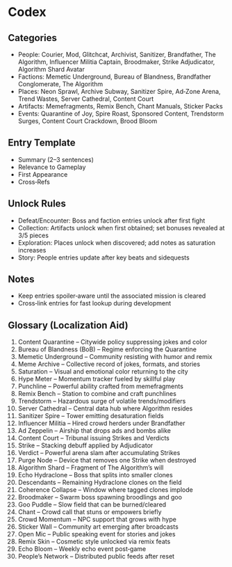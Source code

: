 # Codex

## Categories
- People: Courier, Mod, Glitchcat, Archivist, Sanitizer, Brandfather, The Algorithm, Influencer Militia Captain, Broodmaker, Strike Adjudicator, Algorithm Shard Avatar
- Factions: Memetic Underground, Bureau of Blandness, Brandfather Conglomerate, The Algorithm
- Places: Neon Sprawl, Archive Subway, Sanitizer Spire, Ad‑Zone Arena, Trend Wastes, Server Cathedral, Content Court
- Artifacts: Memefragments, Remix Bench, Chant Manuals, Sticker Packs
- Events: Quarantine of Joy, Spire Roast, Sponsored Content, Trendstorm Surges, Content Court Crackdown, Brood Bloom

## Entry Template
- Summary (2–3 sentences)
- Relevance to Gameplay
- First Appearance
- Cross‑Refs

## Unlock Rules
- Defeat/Encounter: Boss and faction entries unlock after first fight
- Collection: Artifacts unlock when first obtained; set bonuses revealed at 3/5 pieces
- Exploration: Places unlock when discovered; add notes as saturation increases
- Story: People entries update after key beats and sidequests

## Notes
- Keep entries spoiler‑aware until the associated mission is cleared
- Cross‑link entries for fast lookup during development

## Glossary (Localization Aid)
1) Content Quarantine – Citywide policy suppressing jokes and color
2) Bureau of Blandness (BoB) – Regime enforcing the Quarantine
3) Memetic Underground – Community resisting with humor and remix
4) Meme Archive – Collective record of jokes, formats, and stories
5) Saturation – Visual and emotional color returning to the city
6) Hype Meter – Momentum tracker fueled by skillful play
7) Punchline – Powerful ability crafted from memefragments
8) Remix Bench – Station to combine and craft punchlines
9) Trendstorm – Hazardous surge of volatile trends/modifiers
10) Server Cathedral – Central data hub where Algorithm resides
11) Sanitizer Spire – Tower emitting desaturation fields
12) Influencer Militia – Hired crowd herders under Brandfather
13) Ad Zeppelin – Airship that drops ads and bombs alike
14) Content Court – Tribunal issuing Strikes and Verdicts
15) Strike – Stacking debuff applied by Adjudicator
16) Verdict – Powerful arena slam after accumulating Strikes
17) Purge Node – Device that removes one Strike when destroyed
18) Algorithm Shard – Fragment of The Algorithm’s will
19) Echo Hydraclone – Boss that splits into smaller clones
20) Descendants – Remaining Hydraclone clones on the field
21) Coherence Collapse – Window where tagged clones implode
22) Broodmaker – Swarm boss spawning broodlings and goo
23) Goo Puddle – Slow field that can be burned/cleared
24) Chant – Crowd call that stuns or empowers briefly
25) Crowd Momentum – NPC support that grows with hype
26) Sticker Wall – Community art emerging after broadcasts
27) Open Mic – Public speaking event for stories and jokes
28) Remix Skin – Cosmetic style unlocked via remix feats
29) Echo Bloom – Weekly echo event post‑game
30) People’s Network – Distributed public feeds after reset
